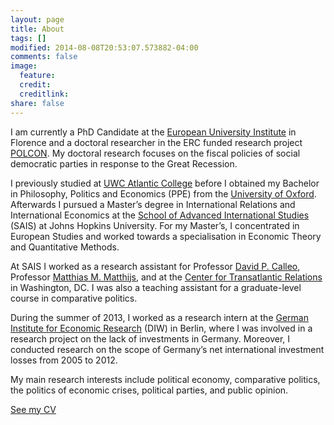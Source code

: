 ```yaml
---
layout: page
title: About
tags: []
modified: 2014-08-08T20:53:07.573882-04:00
comments: false
image:
  feature:
  credit:
  creditlink: 
share: false
---
```


I am currently a PhD Candidate at the [European University Institute](http://www.eui.eu/Home.aspx) in Florence and a doctoral researcher in the ERC funded research project  [POLCON](http://www.eui.eu/Projects/POLCON/Home.aspx). My doctoral research focuses on the fiscal policies of social democratic parties in response to the Great Recession.

I previously studied at [UWC Atlantic College](http://www.atlanticcollege.org/) before I obtained my Bachelor in Philosophy, Politics and Economics (PPE) from the [University of Oxford](http://www.ox.ac.uk/). Afterwards I pursued a Master’s degree in International Relations and International Economics at the [School of Advanced International Studies](https://www.sais-jhu.edu/) (SAIS) at Johns Hopkins University. For my Master’s, I concentrated in European Studies and worked towards a specialisation in Economic Theory and Quantitative Methods. 

At SAIS I worked as a research assistant for Professor [David P. Calleo](https://www.sais-jhu.edu/david-calleo), Professor [Matthias M. Matthijs](https://www.sais-jhu.edu/matthias-matthijs), and at the [Center for Transatlantic Relations](http://www.transatlanticrelations.org/) in Washington, DC. I was also a teaching assistant for a graduate-level course in comparative politics.

During the summer of 2013, I worked as a research intern at the [German Institute for Economic Research](https://www.diw.de/en) (DIW) in Berlin, where I was involved in a research project on the lack of investments in Germany. Moreover, I conducted research on the scope of Germany’s net international investment losses from 2005 to 2012. 

My main research interests include political economy, comparative politics, the politics of economic crises, political parties, and public opinion.

<a markdown="0" href="{{ site.url }}/documents/Bremer_CV_06_2018.pdf" class="btn">See my CV</a>